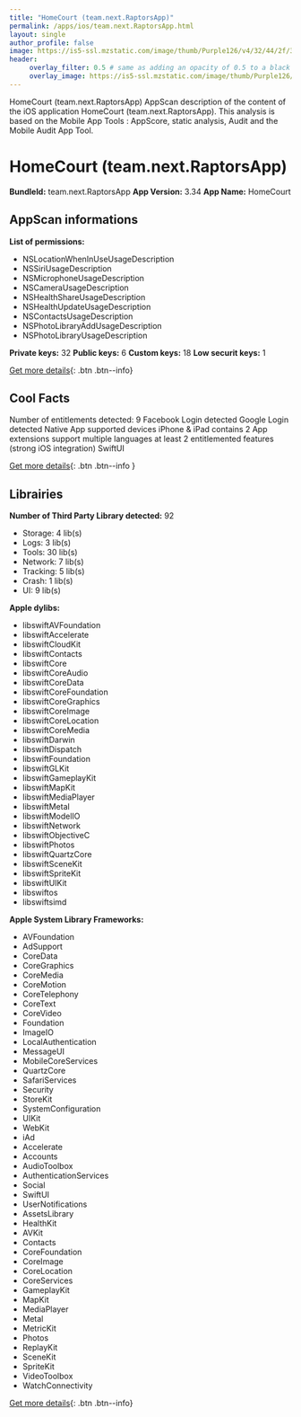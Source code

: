 ```yaml
---
title: "HomeCourt (team.next.RaptorsApp)"
permalink: /apps/ios/team.next.RaptorsApp.html
layout: single
author_profile: false
image: https://is5-ssl.mzstatic.com/image/thumb/Purple126/v4/32/44/2f/32442fa6-2689-8b07-1517-2107c55d827f/AppIcon-0-0-1x_U007emarketing-0-0-0-7-0-0-sRGB-0-0-0-GLES2_U002c0-512MB-85-220-0-0.png/512x512bb.jpg
header: 
     overlay_filter: 0.5 # same as adding an opacity of 0.5 to a black background
     overlay_image: https://is5-ssl.mzstatic.com/image/thumb/Purple126/v4/32/44/2f/32442fa6-2689-8b07-1517-2107c55d827f/AppIcon-0-0-1x_U007emarketing-0-0-0-7-0-0-sRGB-0-0-0-GLES2_U002c0-512MB-85-220-0-0.png/512x512bb.jpg
---
```

HomeCourt (team.next.RaptorsApp) AppScan description of the content of the iOS application HomeCourt (team.next.RaptorsApp). This analysis is based on the Mobile App Tools : AppScore, static analysis, Audit and the Mobile Audit App Tool.

# HomeCourt (team.next.RaptorsApp)

**BundleId:** team.next.RaptorsApp
**App Version:** 3.34
**App Name:** HomeCourt


## AppScan informations 

**List of permissions:** 
- NSLocationWhenInUseUsageDescription
- NSSiriUsageDescription
- NSMicrophoneUsageDescription
- NSCameraUsageDescription
- NSHealthShareUsageDescription
- NSHealthUpdateUsageDescription
- NSContactsUsageDescription
- NSPhotoLibraryAddUsageDescription
- NSPhotoLibraryUsageDescription
  
  
**Private keys:** 32
**Public keys:** 6
**Custom keys:** 18
**Low securit keys:** 1
  
[Get more details](/pricing.html){: .btn .btn--info}

## Cool Facts

Number of entitlements detected: 9
Facebook Login detected
Google Login detected
Native App
supported devices iPhone & iPad
contains 2 App extensions
support multiple languages
at least 2 entitlemented features (strong iOS integration)
SwiftUI
  
[Get more details](/pricing.html){: .btn .btn--info }

## Librairies 
**Number of Third Party Library detected:** 92
- Storage: 4 lib(s)
- Logs: 3 lib(s)
- Tools: 30 lib(s)
- Network: 7 lib(s)
- Tracking: 5 lib(s)
- Crash: 1 lib(s)
- UI: 9 lib(s)


**Apple dylibs:**
- libswiftAVFoundation
- libswiftAccelerate
- libswiftCloudKit
- libswiftContacts
- libswiftCore
- libswiftCoreAudio
- libswiftCoreData
- libswiftCoreFoundation
- libswiftCoreGraphics
- libswiftCoreImage
- libswiftCoreLocation
- libswiftCoreMedia
- libswiftDarwin
- libswiftDispatch
- libswiftFoundation
- libswiftGLKit
- libswiftGameplayKit
- libswiftMapKit
- libswiftMediaPlayer
- libswiftMetal
- libswiftModelIO
- libswiftNetwork
- libswiftObjectiveC
- libswiftPhotos
- libswiftQuartzCore
- libswiftSceneKit
- libswiftSpriteKit
- libswiftUIKit
- libswiftos
- libswiftsimd


**Apple System Library Frameworks:**
- AVFoundation
- AdSupport
- CoreData
- CoreGraphics
- CoreMedia
- CoreMotion
- CoreTelephony
- CoreText
- CoreVideo
- Foundation
- ImageIO
- LocalAuthentication
- MessageUI
- MobileCoreServices
- QuartzCore
- SafariServices
- Security
- StoreKit
- SystemConfiguration
- UIKit
- WebKit
- iAd
- Accelerate
- Accounts
- AudioToolbox
- AuthenticationServices
- Social
- SwiftUI
- UserNotifications
- AssetsLibrary
- HealthKit
- AVKit
- Contacts
- CoreFoundation
- CoreImage
- CoreLocation
- CoreServices
- GameplayKit
- MapKit
- MediaPlayer
- Metal
- MetricKit
- Photos
- ReplayKit
- SceneKit
- SpriteKit
- VideoToolbox
- WatchConnectivity


  
[Get more details](/pricing.html){: .btn .btn--info}


